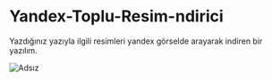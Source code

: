# Yandex-Toplu-Resim-ndirici

Yazdığınız yazıyla ilgili resimleri yandex görselde arayarak indiren bir yazılım.

![Adsız](https://user-images.githubusercontent.com/108089321/175376611-0fd6f5da-f583-4824-843c-da23b225a89e.jpg)
